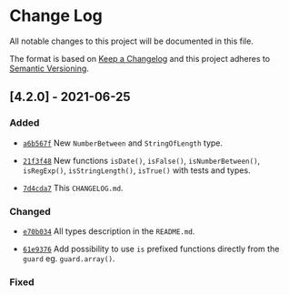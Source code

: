 
# Change Log

All notable changes to this project will be documented in this file.

The format is based on [Keep a Changelog](http://keepachangelog.com/)
and this project adheres to [Semantic Versioning](http://semver.org/).

## [4.2.0] - 2021-06-25
  
### Added

- [`a6b567f`](https://github.com/angular-package/type/commit/a6b567f32a00726d2b7ecf38ce7a57a42366aaf6)
  New `NumberBetween` and `StringOfLength` type.

- [`21f3f48`](https://github.com/angular-package/type/commit/21f3f48029d79e1dfd4507d3a684ec1e81e44713)
  New functions `isDate()`, `isFalse()`, `isNumberBetween()`, `isRegExp()`, `isStringLength()`, `isTrue()` with tests and types.

- [`7d4cda7`](https://github.com/angular-package/type/commit/7d4cda7d3c91fca89a35baed6c1db9cd35070f4e)
  This `CHANGELOG.md`.

### Changed

- [`e70b034`](https://github.com/angular-package/type/commit/e70b034934b81b3af6ab1976153cbbad8c148f78)
  All types description in the `README.md`.

- [`61e9376`](https://github.com/angular-package/type/commit/61e93766fab7d72cafa70da712f296c6ca6e9304)
  Add possibility to use `is` prefixed functions directly from the `guard` eg. `guard.array()`.

### Fixed

